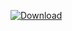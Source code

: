 [ ![Download](https://api.bintray.com/packages/vuo/conan/rtmidi%3Avuo/images/download.svg) ](https://bintray.com/vuo/conan/rtmidi%3Avuo/_latestVersion)

